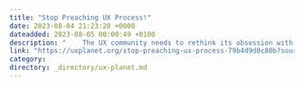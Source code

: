 ```yaml
---
title: "Stop Preaching UX Process!"
date: 2023-08-04 21:23:28 +0000
dateadded: 2023-08-05 00:00:49 +0100
description: "    The UX community needs to rethink its obsession with the design process!  Continue reading on UX Planet »  "
link: "https://uxplanet.org/stop-preaching-ux-process-79b4d9d0c80b?source=rss----819cc2aaeee0---4"
category:
directory: _directory/ux-planet.md
---
```

